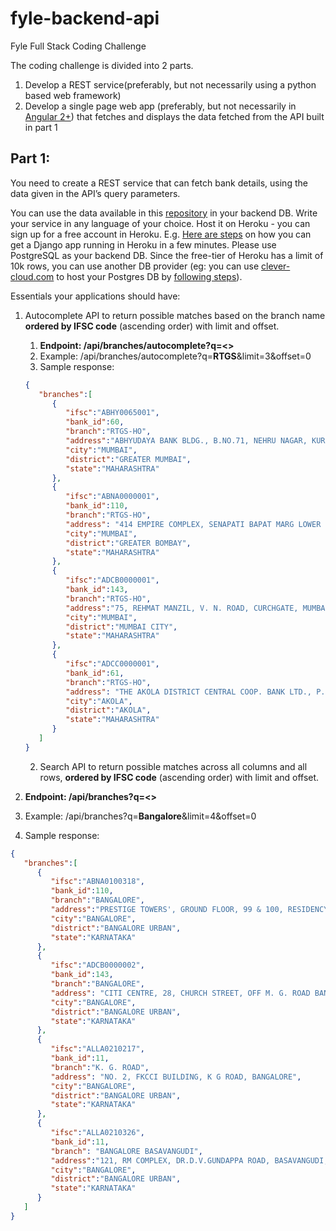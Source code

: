 # fyle-backend-api
Fyle Full Stack Coding Challenge


The coding challenge is divided into 2 parts.

1. Develop a REST service(preferably, but not necessarily using a python based web framework)
2. Develop a single page web app (preferably, but not necessarily in [Angular 2+](https://angular.io/)) that fetches and displays the data fetched from the API built in part 1

## **Part 1:**

You need to create a REST service that can fetch bank details, using the data given in the API’s query parameters.

You can use the data available in this [repository](https://github.com/snarayanank2/indian_banks) in your backend DB. Write your service in any language of your choice. Host it on Heroku - you can sign up for a free account in Heroku. E.g. [Here are steps](https://devcenter.heroku.com/articles/getting-started-with-python) on how you can get a Django app running in Heroku in a few minutes. Please use PostgreSQL as your backend DB. Since the free-tier of Heroku has a limit of 10k rows, you can use another DB provider (eg: you can use [clever-cloud.com](https://www.clever-cloud.com/) to host your Postgres DB by [following steps](https://www.clever-cloud.com/doc/addons/clever-cloud-addons/)).

Essentials your applications should have:

1. Autocomplete API to return possible matches based on the branch name **ordered by IFSC code** (ascending order) with limit and offset.
    1. **Endpoint: /api/branches/autocomplete?q=<>**
    2. Example: /api/branches/autocomplete?q=**RTGS**&limit=3&offset=0
    3. Sample response:

    ```json
    {
       "branches":[
          {
             "ifsc":"ABHY0065001",
             "bank_id":60,
             "branch":"RTGS-HO",
             "address":"ABHYUDAYA BANK BLDG., B.NO.71, NEHRU NAGAR, KURLA (E), MUMBAI-400024",
             "city":"MUMBAI",
             "district":"GREATER MUMBAI",
             "state":"MAHARASHTRA"
          },
          {
             "ifsc":"ABNA0000001",
             "bank_id":110,
             "branch":"RTGS-HO",
             "address": "414 EMPIRE COMPLEX, SENAPATI BAPAT MARG LOWER PAREL WEST MUMBAI 400013",
             "city":"MUMBAI",
             "district":"GREATER BOMBAY",
             "state":"MAHARASHTRA"
          },
          {
             "ifsc":"ADCB0000001",
             "bank_id":143,
             "branch":"RTGS-HO",
             "address":"75, REHMAT MANZIL, V. N. ROAD, CURCHGATE, MUMBAI - 400020",
             "city":"MUMBAI",
             "district":"MUMBAI CITY",
             "state":"MAHARASHTRA"
          },
          {
             "ifsc":"ADCC0000001",
             "bank_id":61,
             "branch":"RTGS-HO",
             "address": "THE AKOLA DISTRICT CENTRAL COOP. BANK LTD., P.B.NO. 8, CIVIL LINES, S.A. COLLEGE ROAD, AKOLA. 444001",
             "city":"AKOLA",
             "district":"AKOLA",
             "state":"MAHARASHTRA"
          }
       ]
    }
    ```
    

    
    2. Search API to return possible matches across all columns and all rows, **ordered by IFSC code** (ascending order) with limit and offset.

1. **Endpoint: /api/branches?q=<>**
2. Example: /api/branches?q=**Bangalore**&limit=4&offset=0
3. Sample response:

```json
{
   "branches":[
      {
         "ifsc":"ABNA0100318",
         "bank_id":110,
         "branch":"BANGALORE",
         "address":"PRESTIGE TOWERS', GROUND FLOOR, 99 & 100, RESIDENCY ROAD, BANGALORE 560 025.",
         "city":"BANGALORE",
         "district":"BANGALORE URBAN",
         "state":"KARNATAKA"
      },
      {
         "ifsc":"ADCB0000002",
         "bank_id":143,
         "branch":"BANGALORE",
         "address": "CITI CENTRE, 28, CHURCH STREET, OFF M. G. ROAD BANGALORE 560001",
         "city":"BANGALORE",
         "district":"BANGALORE URBAN",
         "state":"KARNATAKA"
      },
      {
         "ifsc":"ALLA0210217",
         "bank_id":11,
         "branch":"K. G. ROAD",
         "address": "NO. 2, FKCCI BUILDING, K G ROAD, BANGALORE",
         "city":"BANGALORE",
         "district":"BANGALORE URBAN",
         "state":"KARNATAKA"
      },
      {
         "ifsc":"ALLA0210326",
         "bank_id":11,
         "branch": "BANGALORE BASAVANGUDI",
         "address":"121, RM COMPLEX, DR.D.V.GUNDAPPA ROAD, BASAVANGUDI, BANGALORE - 560004",
         "city":"BANGALORE",
         "district":"BANGALORE URBAN",
         "state":"KARNATAKA"
      }
   ]
}
```
